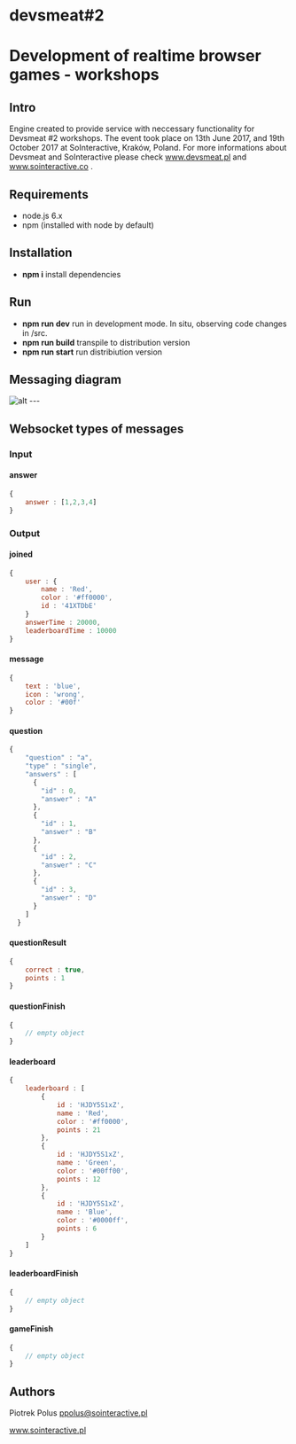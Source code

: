 # devsmeat#2
# Development of realtime browser games - workshops

## Intro

Engine created to provide service with neccessary functionality for Devsmeat #2 workshops.
The event took place on 13th June 2017, and 19th October 2017 at SoInteractive, Kraków, Poland.
For more informations about Devsmeat and SoInteractive please check www.devsmeat.pl and www.sointeractive.co .

## Requirements

- node.js 6.x
- npm (installed with node by default)

## Installation

- **npm i** install dependencies

## Run

- **npm run dev** run in development mode. In situ, observing code changes in /src.
- **npm run build** transpile to distribution version
- **npm run start** run distribiution version

## Messaging diagram

![alt ---](https://raw.githubusercontent.com/piopik/devsmeat2-engine/master/docs/diagram.jpg)

## Websocket types of messages

### Input

#### answer

```javascript
{
    answer : [1,2,3,4]
}
```

### Output

#### joined

```javascript
{
    user : {
        name : 'Red',
        color : '#ff0000',
        id : '41XTDbE'
    }
    answerTime : 20000,
    leaderboardTime : 10000
}
```

#### message

```javascript
{
    text : 'blue',
    icon : 'wrong',
    color : '#00f'
}
```

#### question

```javascript
{
    "question" : "a",
    "type" : "single",
    "answers" : [
      {
        "id" : 0,
        "answer" : "A"
      },
      {
        "id" : 1,
        "answer" : "B"
      },
      {
        "id" : 2,
        "answer" : "C"
      },
      {
        "id" : 3,
        "answer" : "D"
      }
    ]
  }
```

#### questionResult

```javascript
{
    correct : true,
    points : 1
}
```

#### questionFinish

```javascript
{
    // empty object
}
```

#### leaderboard

```javascript
{
    leaderboard : [
        {
            id : 'HJDY5S1xZ',
            name : 'Red',
            color : '#ff0000',
            points : 21
        },
        {
            id : 'HJDY5S1xZ',
            name : 'Green',
            color : '#00ff00',
            points : 12
        },
        {
            id : 'HJDY5S1xZ',
            name : 'Blue',
            color : '#0000ff',
            points : 6
        }
    ]
}
```

#### leaderboardFinish

```javascript
{
    // empty object
}
```

#### gameFinish

```javascript
{
    // empty object
}
```

## Authors

Piotrek Polus <ppolus@sointeractive.pl>

www.sointeractive.pl
